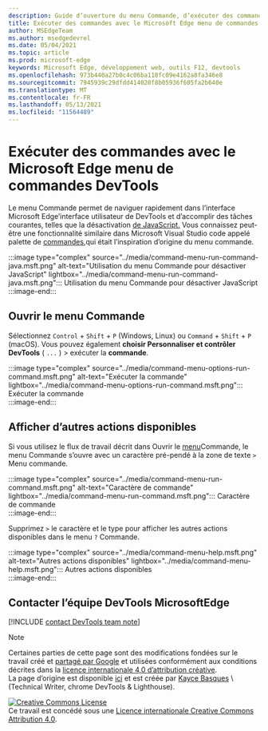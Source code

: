 ```yaml
---
description: Guide d’ouverture du menu Commande, d’exécuter des commandes, de passer en revue d’autres actions, etc.
title: Exécuter des commandes avec le Microsoft Edge menu de commandes DevTools
author: MSEdgeTeam
ms.author: msedgedevrel
ms.date: 05/04/2021
ms.topic: article
ms.prod: microsoft-edge
keywords: Microsoft Edge, développement web, outils F12, devtools
ms.openlocfilehash: 973b440a27b0c4c06ba118fc09e4162a8fa346e8
ms.sourcegitcommit: 7945939c29dfdd414020f8b05936f605fa2b640e
ms.translationtype: MT
ms.contentlocale: fr-FR
ms.lasthandoff: 05/13/2021
ms.locfileid: "11564489"
---
```

<!-- Copyright Kayce Basques 

   Licensed under the Apache License, Version 2.0 (the "License");
   you may not use this file except in compliance with the License.
   You may obtain a copy of the License at

       https://www.apache.org/licenses/LICENSE-2.0

   Unless required by applicable law or agreed to in writing, software
   distributed under the License is distributed on an "AS IS" BASIS,
   WITHOUT WARRANTIES OR CONDITIONS OF ANY KIND, either express or implied.
   See the License for the specific language governing permissions and
   limitations under the License.  -->  
# <a name="run-commands-with-the-microsoft-edge-devtools-command-menu"></a>Exécuter des commandes avec le Microsoft Edge menu de commandes DevTools  

Le menu Commande permet de naviguer rapidement dans l’interface Microsoft Edge’interface utilisateur de DevTools et d’accomplir des tâches courantes, telles que la désactivation [de JavaScript.][JavascriptDisable]  Vous connaissez peut-être une fonctionnalité similaire dans Microsoft Visual Studio code appelé palette de [commandes,][VisualStudioCodeUICommandPalette]qui était l’inspiration d’origine du menu commande.  

:::image type="complex" source="../media/command-menu-run-command-java.msft.png" alt-text="Utilisation du menu Commande pour désactiver JavaScript" lightbox="../media/command-menu-run-command-java.msft.png":::
   Utilisation du menu Commande pour désactiver JavaScript  
:::image-end:::  

## <a name="open-the-command-menu"></a>Ouvrir le menu Commande  

Sélectionnez `Control` + `Shift` + `P` \(Windows, Linux\) ou `Command` + `Shift` + `P` \(macOS\). Vous pouvez également **choisir Personnaliser et contrôler DevTools** \( `...` \) > exécuter la **commande**.  

:::image type="complex" source="../media/command-menu-options-run-command.msft.png" alt-text="Exécuter la commande" lightbox="../media/command-menu-options-run-command.msft.png":::
   Exécuter la commande  
:::image-end:::  

## <a name="display-other-available-actions"></a>Afficher d’autres actions disponibles  

Si vous utilisez le flux de travail décrit dans Ouvrir le [menu](#open-the-command-menu)Commande, le menu Commande s’ouvre avec un caractère pré-pendé à la zone de texte `>` Menu commande.  

:::image type="complex" source="../media/command-menu-run-command.msft.png" alt-text="Caractère de commande" lightbox="../media/command-menu-run-command.msft.png":::
   Caractère de commande  
:::image-end:::  

Supprimez `>` le caractère et le type pour afficher les autres actions disponibles dans le menu `?` Commande.  

:::image type="complex" source="../media/command-menu-help.msft.png" alt-text="Autres actions disponibles" lightbox="../media/command-menu-help.msft.png":::
   Autres actions disponibles  
:::image-end:::  

## <a name="getting-in-touch-with-the-microsoft-edge-devtools-team"></a>Contacter l’équipe DevTools MicrosoftEdge  

[!INCLUDE [contact DevTools team note](../includes/contact-devtools-team-note.md)]  

<!-- links -->  

[JavascriptDisable]: ../javascript/disable.md "Désactiver JavaScript avec Microsoft Edge devTools | Documents Microsoft"  

[VisualStudioCodeUICommandPalette]: https://code.visualstudio.com/docs/getstarted/userinterface#_command-palette "Palette de commandes : Visual Studio Code’interface utilisateur"  

> [!NOTE]
> Certaines parties de cette page sont des modifications fondées sur le travail créé et [partagé par Google][GoogleSitePolicies] et utilisées conformément aux conditions décrites dans la [licence internationale 4,0 d’attribution créative][CCA4IL].  
> La page d’origine est disponible [ici](https://developers.google.com/web/tools/chrome-devtools/command-menu/index) et est créée par [Kayce Basques][KayceBasques] \ (Technical Writer, chrome DevTools \& Lighthouse\).  

[![Creative Commons License][CCby4Image]][CCA4IL]  
Ce travail est concédé sous une [Licence internationale Creative Commons Attribution 4.0][CCA4IL].  

[CCA4IL]: https://creativecommons.org/licenses/by/4.0  
[CCby4Image]: https://i.creativecommons.org/l/by/4.0/88x31.png  
[GoogleSitePolicies]: https://developers.google.com/terms/site-policies  
[KayceBasques]: https://developers.google.com/web/resources/contributors#kayce-basques  
